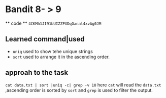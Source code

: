 # Bandit 8- > 9

** code ** `4CKMh1JI91bUIZZPXDqGanal4xvAg0JM`

## Learned command|used

- `uniq` used to show tehe unique strings
- `sort` used to arrange it in the ascending order.

## approah to the task

`cat data.txt | sort |uniq -c| grep -v 10`
here `cat` will read the `data.txt` ,ascending order is sorted by `sort` and `grep` is used to filter the output.
